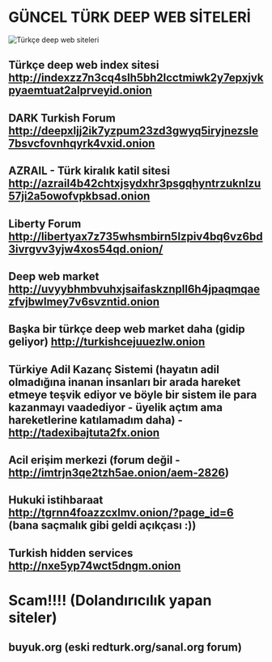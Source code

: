 # GÜNCEL TÜRK DEEP WEB SİTELERİ
![Türkçe deep web siteleri](https://i.postimg.cc/HWw5DXWT/t-rk-e-deep-web-siteleri.jpg)
## Türkçe deep web index sitesi http://indexzz7n3cq4slh5bh2lcctmiwk2y7epxjvkpyaemtuat2alprveyid.onion
## DARK Turkish Forum http://deepxljj2ik7yzpum23zd3gwyq5iryjnezsle7bsvcfovnhqyrk4vxid.onion
## AZRAIL - Türk kiralık katil sitesi http://azrail4b42chtxjsydxhr3psgqhyntrzuknlzu57ji2a5owofvpkbsad.onion 
## Liberty Forum http://libertyax7z735whsmbirn5lzpiv4bq6vz6bd3ivrgvv3yjw4xos54qd.onion/
## Deep web market http://uvyybhmbvuhxjsaifaskznpll6h4jpaqmqaezfvjbwlmey7v6svzntid.onion
## Başka bir türkçe deep web market daha (gidip geliyor) http://turkishcejuuezlw.onion
## Türkiye Adil Kazanç Sistemi (hayatın adil olmadığına inanan insanları bir arada hareket etmeye teşvik ediyor ve böyle bir sistem ile para kazanmayı vaadediyor - üyelik açtım ama hareketlerine katılamadım daha) - http://tadexibajtuta2fx.onion
## Acil erişim merkezi (forum değil - http://imtrjn3qe2tzh5ae.onion/aem-2826)
## Hukuki istihbaraat http://tgrnn4foazzcxlmv.onion/?page_id=6 (bana saçmalık gibi geldi açıkçası :))
## Turkish hidden services http://nxe5yp74wct5dngm.onion

# Scam!!!! (Dolandırıcılık yapan siteler)
## buyuk.org (eski redturk.org/sanal.org forum) 
